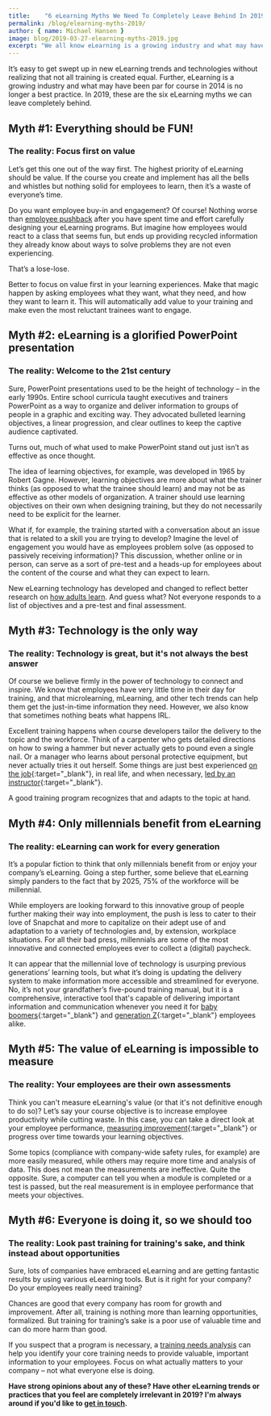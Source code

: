 ```yaml
---
title:    "6 eLearning Myths We Need To Completely Leave Behind In 2019 "
permalink: /blog/elearning-myths-2019/
author: { name: Michael Hansen }
image: blog/2019-03-27-elearning-myths-2019.jpg
excerpt: "We all know eLearning is a growing industry and what may have been par for course in 2014 is no longer a best practice. In 2019, these are the six eLearning myths we can leave completely behind."
---
```


It’s easy to get swept up in new eLearning trends and technologies without realizing that not all training is created equal. Further, eLearning is a growing industry and what may have been par for course in 2014 is no longer a best practice. In 2019, these are the six eLearning myths we can leave completely behind.

## Myth #1: Everything should be FUN!

### The reality: Focus first on value

Let’s get this one out of the way first. The highest priority of eLearning should be value. If the course you create and implement has all the bells and whistles but nothing solid for employees to learn, then it’s a waste of everyone’s time.

Do you want employee buy-in and engagement? Of course! Nothing worse than [employee pushback](/blog/reduce-training-friction/) after you have spent time and effort carefully designing your eLearning programs. But imagine how employees would react to a class that seems fun, but ends up providing recycled information they already know about ways to solve problems they are not even experiencing.

That’s a lose-lose.

Better to focus on value first in your learning experiences. Make that magic happen by asking employees what they want, what they need, and how they want to learn it. This will automatically add value to your training and make even the most reluctant trainees want to engage.

## Myth #2: eLearning is a glorified PowerPoint presentation

### The reality: Welcome to the 21st century

Sure, PowerPoint presentations used to be the height of technology – in the early 1990s. Entire school curricula taught executives and trainers PowerPoint as a way to organize and deliver information to groups of people in a graphic and exciting way. They advocated bulleted learning objectives, a linear progression, and clear outlines to keep the captive audience captivated.

Turns out, much of what used to make PowerPoint stand out just isn’t as effective as once thought.

The idea of learning objectives, for example, was developed in 1965 by Robert Gagne. However, learning objectives are more about what the trainer thinks (as opposed to what the trainee should learn) and may not be as effective as other models of organization. A trainer should use learning objectives on their own when designing training, but they do not necessarily need to be explicit for the learner.

What if, for example, the training started with a conversation about an issue that is related to a skill you are trying to develop? Imagine the level of engagement you would have as employees problem solve (as opposed to passively receiving information)? This discussion, whether online or in person, can serve as a sort of pre-test and a heads-up for employees about the content of the course and what they can expect to learn.

New eLearning technology has developed and changed to reflect better research on [how adults learn](/blog/adult-learning-theory/). And guess what? Not everyone responds to a list of objectives and a pre-test and final assessment.

## Myth #3: Technology is the only way

### The reality: Technology is great, but it's not always the best answer

Of course we believe firmly in the power of technology to connect and inspire. We know that employees have very little time in their day for training, and that microlearning, mLearning, and other tech trends can help them get the just-in-time information they need. However, we also know that sometimes nothing beats what happens IRL.

Excellent training happens when course developers tailor the delivery to the topic and the workforce. Think of a carpenter who gets detailed directions on how to swing a hammer but never actually gets to pound even a single nail. Or a manager who learns about personal protective equipment, but never actually tries it out herself. Some things are just best experienced [on the job](/blog/on-the-job-training-advantages/){:target="_blank"}, in real life, and when necessary, [led by an instructor](/blog/instructor-led-training-vs-elearning/){:target="_blank"}.

A good training program recognizes that and adapts to the topic at hand.

## Myth #4: Only millennials benefit from eLearning

### The reality: eLearning can work for every generation

It’s a popular fiction to think that only millennials benefit from or enjoy your company’s eLearning. Going a step further, some believe that eLearning simply panders to the fact that by 2025, 75% of the workforce will be millennial.

While employers are looking forward to this innovative group of people further making their way into employment, the push is less to cater to their love of Snapchat and more to capitalize on their adept use of and adaptation to a variety of technologies and, by extension, workplace situations. For all their bad press, millennials are some of the most innovative and connected employees ever to collect a (digital) paycheck.

It can appear that the millennial love of technology is usurping previous generations’ learning tools, but what it’s doing is updating the delivery system to make information more accessible and streamlined for everyone. No, it’s not your grandfather’s five-pound training manual, but it is a comprehensive, interactive tool that's capable of delivering important information and communication whenever you need it for [baby boomers](https://elearningindustry.com/8-important-characteristics-baby-boomers-elearning-professionals-know){:target="_blank"} and [generation Z](https://elearningindustry.com/gen-z-training-next-generation-in-corporate-america){:target="_blank"} employees alike.

## Myth #5: The value of eLearning is impossible to measure

### The reality: Your employees are their own assessments

Think you can't measure eLearning's value (or that it's not definitive enough to do so)? Let’s say your course objective is to increase employee productivity while cutting waste. In this case, you can take a direct look at your employee performance, [measuring improvement](/blog/how-to-keep-track-of-training/){:target="_blank"} or progress over time towards your learning objectives.

Some topics (compliance with company-wide safety rules, for example) are more easily measured, while others may require more time and analysis of data. This does not mean the measurements are ineffective. Quite the opposite. Sure, a computer can tell you when a module is completed or a test is passed, but the real measurement is in employee performance that meets your objectives.

## Myth #6: Everyone is doing it, so we should too

### The reality: Look past training for training's sake, and think instead about opportunities

Sure, lots of companies have embraced eLearning and are getting fantastic results by using various eLearning tools. But is it right for your company? Do your employees really need training?

Chances are good that every company has room for growth and improvement. After all, training is nothing more than learning opportunities, formalized. But training for training’s sake is a poor use of valuable time and can do more harm than good.

If you suspect that a program is necessary, a [training needs analysis](/blog/training-needs-analysis/) can help you identify your core training needs to provide valuable, important information to your employees. Focus on what actually matters to your company – not what everyone else is doing.

<strong>Have strong opinions about any of these? Have other eLearning trends or practices that you feel are completely irrelevant in 2019? I'm always around if you'd like to [get in touch](/contact).</strong>
